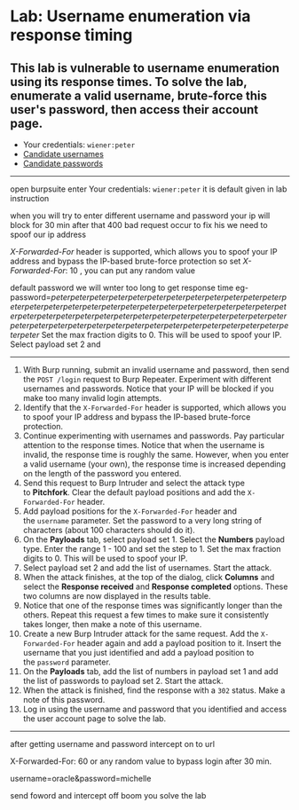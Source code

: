 # Lab: Username enumeration via response timing

## This lab is vulnerable to username enumeration using its response times. To solve the lab, enumerate a valid username, brute-force this user's password, then access their account page.

- Your credentials: `wiener:peter`
- [Candidate usernames](https://portswigger.net/web-security/authentication/auth-lab-usernames)
- [Candidate passwords](https://portswigger.net/web-security/authentication/auth-lab-passwords)

___


open burpsuite enter Your credentials: `wiener:peter`
it is default given in lab instruction

when you will try to enter different username and password your ip will block for 30 min after that 400 bad request occur to fix his we need to spoof our ip address

_X-Forwarded-For_ header is supported, which allows you to spoof your IP address and bypass the IP-based brute-force protection
so set _X-Forwarded-For_: 10 , you can put any random value

default password we will wnter too long to get response time
eg- password=_peterpeterpeterpeterpeterpeterpeterpeterpeterpeterpeterpeterpeterpeterpeterpeterpeterpeterpeterpeterpeterpeterpeterpeterpeterpeterpeterpeterpeterpeterpeterpeterpeterpeterpeterpeterpeterpeterpeterpeterpeterpeterpeterpeterpeterpeterpeterpeterpeterpeterpeterpeterpeterpeterpeterpeterpeter_
Set the max fraction digits to 0. This will be used to spoof your IP.
Select payload set 2 and

---

1.  With Burp running, submit an invalid username and password, then send the `POST /login` request to Burp Repeater. Experiment with different usernames and passwords. Notice that your IP will be blocked if you make too many invalid login attempts.
2.  Identify that the `X-Forwarded-For` header is supported, which allows you to spoof your IP address and bypass the IP-based brute-force protection.
3.  Continue experimenting with usernames and passwords. Pay particular attention to the response times. Notice that when the username is invalid, the response time is roughly the same. However, when you enter a valid username (your own), the response time is increased depending on the length of the password you entered.
4.  Send this request to Burp Intruder and select the attack type to **Pitchfork**. Clear the default payload positions and add the `X-Forwarded-For` header.
5.  Add payload positions for the `X-Forwarded-For` header and the `username` parameter. Set the password to a very long string of characters (about 100 characters should do it).
6.  On the **Payloads** tab, select payload set 1. Select the **Numbers** payload type. Enter the range 1 - 100 and set the step to 1. Set the max fraction digits to 0. This will be used to spoof your IP.
7.  Select payload set 2 and add the list of usernames. Start the attack.
8.  When the attack finishes, at the top of the dialog, click **Columns** and select the **Response received** and **Response completed** options. These two columns are now displayed in the results table.
9.  Notice that one of the response times was significantly longer than the others. Repeat this request a few times to make sure it consistently takes longer, then make a note of this username.
10. Create a new Burp Intruder attack for the same request. Add the `X-Forwarded-For` header again and add a payload position to it. Insert the username that you just identified and add a payload position to the `password` parameter.
11. On the **Payloads** tab, add the list of numbers in payload set 1 and add the list of passwords to payload set 2. Start the attack.
12. When the attack is finished, find the response with a `302` status. Make a note of this password.
13. Log in using the username and password that you identified and access the user account page to solve the lab.

---

after getting username and password
intercept on to url

X-Forwarded-For: 60 or any random value to bypass login after 30 min.

username=oracle&password=michelle

send foword and intercept off
boom you solve the lab